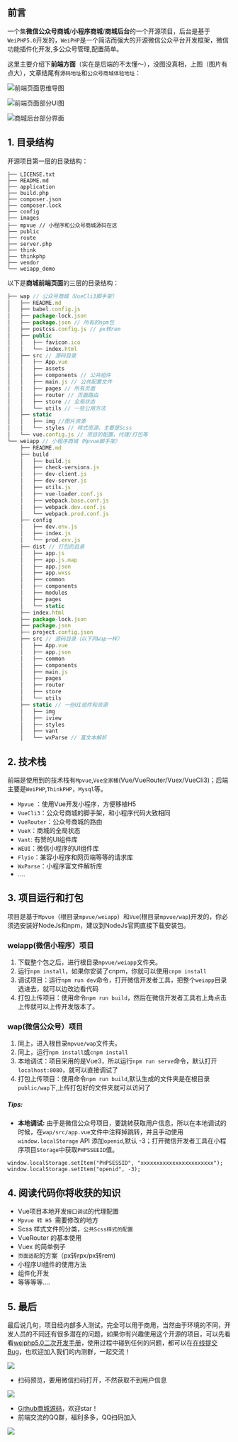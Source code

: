 ## 前言

一个集**微信公众号商城**/**小程序商城**/**商城后台**的一个开源项目，后台是基于`WeiPHP5.0`开发的，`WeiPHP`是一个简洁而强大的开源微信公众平台开发框架，微信功能插件化开发,多公众号管理,配置简单。

这里主要介绍下**前端方面**（实在是后端的不太懂～），没图没真相，上图（图片有点大），文章结尾有`源码地址`和`公众号商城体验地址`：

![前端页面思维导图](https://user-gold-cdn.xitu.io/2018/11/30/16761e6c27ba41d5?w=1417&h=861&f=png&s=153482)

![前端页面部分UI图](https://user-gold-cdn.xitu.io/2018/11/30/1676342f099eba7e?w=5000&h=3000&f=jpeg&s=704611)

![商城后台部分界面](https://user-gold-cdn.xitu.io/2018/11/30/16764ba36f8437cc?w=1425&h=662&f=png&s=408701)
## 1. 目录结构

开源项目第一层的目录结构：
```
├── LICENSE.txt
├── README.md
├── application
├── build.php
├── composer.json
├── composer.lock
├── config
├── images
├── mpvue // 小程序和公众号商城源码在这
├── public
├── route
├── server.php
├── think
├── thinkphp
├── vendor
└── weiapp_demo
```

以下是**商城前端页面**的三层的目录结构：
``` js
├── wap // 公众号商城（VueCli3脚手架）
│   ├── README.md
│   ├── babel.config.js
│   ├── package-lock.json
│   ├── package.json // 所有的npm包
│   ├── postcss.config.js // px转rem
│   ├── public
│   │   ├── favicon.ico
│   │   └── index.html 
│   ├── src // 源码目录
│   │   ├── App.vue
│   │   ├── assets
│   │   ├── components // 公共组件
│   │   ├── main.js // 公共配置文件
│   │   ├── pages // 所有页面
│   │   ├── router // 页面路由
│   │   ├── store // 全局状态
│   │   └── utils // 一些公用方法
│   ├── static
│   │   ├── img //图片资源
│   │   └── styles // 样式资源，主要是Scss
│   └── vue.config.js // 项目的配置，代理/打包等
└── weiapp // 小程序商城（Mpvue脚手架）
    ├── README.md
    ├── build
    │   ├── build.js
    │   ├── check-versions.js
    │   ├── dev-client.js
    │   ├── dev-server.js
    │   ├── utils.js
    │   ├── vue-loader.conf.js
    │   ├── webpack.base.conf.js
    │   ├── webpack.dev.conf.js
    │   └── webpack.prod.conf.js
    ├── config
    │   ├── dev.env.js
    │   ├── index.js
    │   └── prod.env.js
    ├── dist // 打包的目录
    │   ├── app.js
    │   ├── app.js.map
    │   ├── app.json
    │   ├── app.wxss
    │   ├── common
    │   ├── components
    │   ├── modules
    │   ├── pages
    │   └── static
    ├── index.html
    ├── package-lock.json
    ├── package.json
    ├── project.config.json
    ├── src // 源码目录（以下同wap一样）
    │   ├── App.vue
    │   ├── app.json
    │   ├── common
    │   ├── components
    │   ├── main.js
    │   ├── pages
    │   ├── router
    │   ├── store
    │   └── utils
    ├── static // 一些UI组件和资源
    │   ├── img
    │   ├── iview
    │   ├── styles
    │   ├── vant
    │   └── wxParse // 富文本解析


```
## 2. 技术栈
前端是使用到的技术栈有`Mpvue`,`Vue全家桶`(Vue/VueRouter/Vuex/VueCli3)；后端主要是`WeiPHP`,`ThinkPHP`，`Mysql`等。

- `Mpvue` ：使用Vue开发小程序，方便移植H5
- `VueCli3`：公众号商城的脚手架，和小程序代码大致相同
- `VueRouter`：公众号商城的路由
- `VueX`：商城的全局状态
- `Vant`: 有赞的UI组件库
- `WEUI`：微信小程序的UI组件库
- `Flyio`：兼容小程序和网页端等等的请求库
- `WxParse`：小程序富文件解析库
- ....


## 3. 项目运行和打包
项目是基于`Mpvue`（根目录`mpvue/weiapp`）和`Vue`(根目录`mpvue/wap`)开发的，你必须选安装好NodeJs和npm，建议到NodeJs官网直接下载安装包。


### weiapp(微信小程序）项目
1. 下载整个包之后，进行根目录`mpvue/weiapp`文件夹。
2. 运行`npm install`，如果你安装了cnpm，你就可以使用`cnpm install`
3. 调试项目：运行`npm run dev`命令，打开微信开发者工具，把整个`weiapp`目录选进去，就可以边改边看代码
4. 打包上传项目：使用命令`npm run build`，然后在微信开发者工具右上角点击上传就可以上传开发版本了。

### wap(微信公众号）项目
1. 同上，进入根目录`mpvue/wap`文件夹。
2. 同上，运行`npm install`或`cnpm install`
3. 本地调试：项目采用的是Vue3，所以运行`npm run serve`命令，默认打开`localhost:8080`，就可以直接调试了
4. 打包上传项目：使用命令`npm run build`,默认生成的文件夹是在根目录`public/wap`下,上传打包好的文件夹就可以访问了

##### Tips:
- **本地调试:** 由于是微信公众号项目，要跳转获取用户信息，所以在本地调试的时候，在`wap/src/app.vue`文件中注释掉跳转，并且手动使用`window.localStorage` API 添加`openid`,默认 -3；打开微信开发者工具在小程序项目`Storage`中获取`PHPSSEEID`值。

```
window.localStorage.setItem("PHPSESSID", "xxxxxxxxxxxxxxxxxxxxxxx");
window.localStorage.setItem("openid", -3);
```


## 4. 阅读代码你将收获的知识
- Vue项目本地开发`接口调试`的代理配置
- `Mpvue 转 H5 `需要修改的地方
- Scss 样式文件的分类，`公共Scss样式的配置`
- VueRouter 的基本使用
- Vuex 的简单例子
- `页面适配`的方案（px转rpx/px转rem)
- 小程序UI组件的使用方法
- 组件化开发
- 等等等等....


## 5. 最后
最后说几句，项目经内部多人测试，完全可以用于商用，当然由于环境的不同，开发人员的不同还有很多潜在的问题，如果你有兴趣使用这个开源的项目，可以先看看[weiphp5.0二次开发手册](https://www.kancloud.cn/fanxing/weiphp5)，使用过程中碰到任何的问题，都可以在[在线提交Bug](https://bug.weiphp.cn/index.php?s=/w10/Bug/Wap/invite/project_id/88)，也欢迎加入我们的内测群，一起交流！


![](https://user-gold-cdn.xitu.io/2018/12/1/167685e14b0b20e1?w=392&h=559&f=png&s=70387)

- 扫码预览，要用微信扫码打开，不然获取不到用户信息

![](https://user-gold-cdn.xitu.io/2018/12/1/167689444c4caf44?w=400&h=400&f=png&s=10824)

- [Github商城源码](https://github.com/geekape/applet-h5-shop)，欢迎star！
- 前端交流的QQ群，福利多多，QQ扫码加入

![](https://user-gold-cdn.xitu.io/2018/12/1/1676907f9209b932?w=302&h=302&f=png&s=7282)
